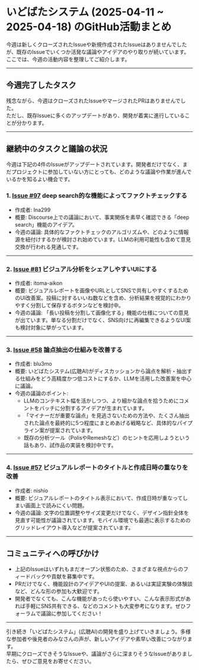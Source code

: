 # いどばたシステム (2025-04-11 ~ 2025-04-18) のGitHub活動まとめ

今週は新しくクローズされたIssueや新規作成されたIssueはありませんでしたが、既存のIssueでいくつか活発な議論やアイデアのやり取りが続いています。ここでは、今週の活動内容を整理してご紹介します。

---

## 今週完了したタスク

残念ながら、今週はクローズされたIssueやマージされたPRはありませんでした。  
ただし、既存Issueに多くのアップデートがあり、開発が着実に進行していることが分かります。

---

## 継続中のタスクと議論の状況

今週は下記の4件のIssueがアップデートされています。開発者だけでなく、まだプロジェクトに参加していない方にとっても、どのような議論や作業が進んでいるかを知るよい機会です。

### 1. [Issue #97](https://github.com/digitaldemocracy2030/idobata-analyst/issues/97) deep search的な機能によってファクトチェックする

- 作成者: Ina299  
- 概要: Discourse上での議論において、事実関係を素早く確認できる「deep search」機能のアイデア。  
- 今週の議論: 具体的なファクトチェックのアルゴリズムや、どのように情報源を紐付けするかが検討され始めています。LLMの利用可能性も含めて意見交換が行われる見通しです。

---

### 2. [Issue #81](https://github.com/digitaldemocracy2030/idobata-analyst/issues/81) ビジュアル分析をシェアしやすいUIにする

- 作成者: itoma-aikon  
- 概要: ビジュアルレポートを画像やURLとしてSNSで共有しやすくするためのUI改善案。投稿に対するいいね数などを含め、分析結果を視覚的にわかりやすく分割して保存するボタンなどを検討中。  
- 今週の議論: 「長い投稿を分割して画像化する」機能の仕様についての意見が出ています。単なる分割だけでなく、SNS向けに再編集できるようなUI案も検討対象に挙がっています。

---

### 3. [Issue #58](https://github.com/digitaldemocracy2030/idobata-analyst/issues/58) 論点抽出の仕組みを改善する

- 作成者: blu3mo  
- 概要: いどばたシステム(広聴AI)がディスカッションから論点を解析・抽出する仕組みをどう高精度かつ低コストにするか、LLMを活用した改善案を中心に議論。  
- 今週の議論のポイント:  
  - LLMのコンテキスト幅を活かしつつ、より細かな論点を拾うためにコメントをバッチに分割するアイデアが生まれています。  
  - 「マイナーだが重要な論点」を見逃さないための方法や、たくさん抽出された論点を最終的に5つ程度にまとめあげる戦略など、具体的なパイプライン案が提案されています。  
  - 既存の分析ツール（PolisやRemeshなど）のヒントを応用しようという話もあり、試作品の実装を検討中です。

---

### 4. [Issue #57](https://github.com/digitaldemocracy2030/idobata-analyst/issues/57) ビジュアルレポートのタイトルと作成日時の重なりを改善

- 作成者: nishio  
- 概要: ビジュアルレポートのタイトル表示において、作成日時が重なってしまい画面上で読みにくい問題。  
- 今週の議論: 文字の位置調整やサイズ変更だけでなく、デザイン指針全体を見直す可能性が議論されています。モバイル環境でも最適に表示するためのグリッドレイアウト導入などが提案されています。

---

## コミュニティへの呼びかけ

- 上記のIssueはいずれもまだオープン状態のため、さまざまな視点からのフィードバックや貢献を募集中です。  
- PRだけでなく、機能設計のアイデアやUIの提案、あるいは実証実験の体験談など、どんな形の参加も大歓迎です。  
- 開発者でなくても、こんな機能があったら使いやすい、こんな表示形式があれば手軽にSNS共有できる、などのコメントも大変参考になります。ぜひフォーラムで議論に参加してください！

---

引き続き「いどばたシステム」(広聴AI)の開発を盛り上げていきましょう。多様な参加者や後見者のみなさんの声が、新しいアイデアや素早い改善につながります。  
早期にクローズできそうなIssueや、議論がさらに深まりそうなIssueがありましたら、ぜひご意見をお寄せください。  